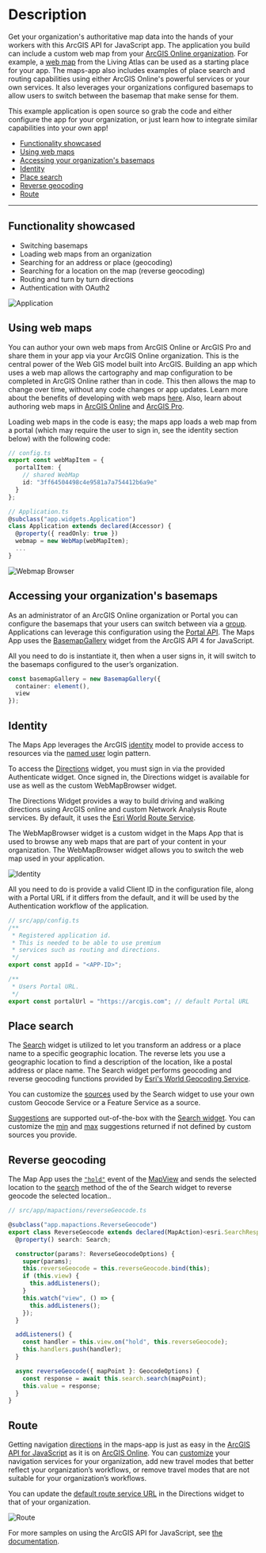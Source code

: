 # Description

Get your organization's authoritative map data into the hands of your workers with this ArcGIS API for JavaScript app. The application you build can include a custom web map from your [ArcGIS Online organization](https://doc.arcgis.com/en/arcgis-online/reference/what-is-agol.htm). For example, a [web map](http://doc.arcgis.com/en/living-atlas/item/?itemId=26888b0c21a44eb1ba2f26d1eb7981fe) from the Living Atlas can be used as a starting place for your app. The maps-app also includes examples of place search and routing capabilities using either ArcGIS Online's powerful services or your own services. It also leverages your organizations configured basemaps to allow users to switch between the basemap that make sense for them.

This example application is open source so grab the code and either configure the app for your organization, or just learn how to integrate similar capabilities into your own app!

<!-- MDTOC maxdepth:6 firsth1:0 numbering:0 flatten:0 bullets:1 updateOnSave:1 -->

- [Functionality showcased](#functionality-showcased)   
- [Using web maps](#using-web-maps)   
- [Accessing your organization's basemaps](#accessing-your-organizations-basemaps)   
- [Identity](#identity)   
- [Place search](#place-search)   
- [Reverse geocoding](#reverse-geocoding)   
- [Route](#route)   

<!-- /MDTOC -->
---

## Functionality showcased

- Switching basemaps
- Loading web maps from an organization
- Searching for an address or place (geocoding)
- Searching for a location on the map (reverse geocoding)
- Routing and turn by turn directions
- Authentication with OAuth2

![Application](./images/application.png)

## Using web maps

You can author your own web maps from ArcGIS Online or ArcGIS Pro and share them in your app via your ArcGIS Online organization. This is the central power of the Web GIS model built into ArcGIS. Building an app which uses a web map allows the cartography and map configuration to be completed in ArcGIS Online rather than in code. This then allows the map to change over time, without any code changes or app updates. Learn more about the benefits of developing with web maps [here](https://developers.arcgis.com/web-map-specification/). Also, learn about authoring web maps in [ArcGIS Online](http://doc.arcgis.com/en/arcgis-online/create-maps/make-your-first-map.htm) and [ArcGIS Pro](http://pro.arcgis.com/en/pro-app/help/mapping/map-authoring/author-a-basemap.htm).

Loading web maps in the code is easy; the maps app loads a web map from a portal (which may require the user to sign in, see the identity section below) with the following code:

```ts
// config.ts
export const webMapItem = {
  portalItem: {
    // shared WebMap
    id: "3ff64504498c4e9581a7a754412b6a9e"
  }
};

// Application.ts
@subclass("app.widgets.Application")
class Application extends declared(Accessor) {
  @property({ readOnly: true })
  webmap = new WebMap(webMapItem);
  ...
}
```

![Webmap Browser](./images/webmap-browser.png)

## Accessing your organization's basemaps

As an administrator of an ArcGIS Online organization or Portal you can configure the basemaps that your users can switch between via a [group](http://doc.arcgis.com/en/arcgis-online/share-maps/share-items.htm). Applications can leverage this configuration using the [Portal API](https://developers.arcgis.com/javascript/latest/api-reference/esri-portal-Portal.html). The Maps App uses the [BasemapGallery](https://developers.arcgis.com/javascript/latest/api-reference/esri-widgets-BasemapGallery.html) widget from the ArcGIS API 4 for JavaScript.

All you need to do is instantiate it, then when a user signs in, it will switch to the basemaps configured to the user’s organization.

```ts
const basemapGallery = new BasemapGallery({
  container: element(),
  view
});
```

## Identity

The Maps App leverages the ArcGIS [identity](https://developers.arcgis.com/authentication/) model to provide access to resources via the [named user](https://developers.arcgis.com/authentication/#named-user-login) login pattern.

To access the [Directions](https://developers.arcgis.com/javascript/latest/api-reference/esri-widgets-Directions.html) widget, you must sign in via the provided Authenticate widget. Once signed in, the Directions widget is available for use as well as the custom WebMapBrowser widget.

The Directions Widget provides a way to build driving and walking directions using ArcGIS online and custom Network Analysis Route services. By default, it uses the [Esri World Route Service](http://www.arcgis.com/home/item.html?id=1feb41652c5c4bd2ba5c60df2b4ea2c4).

The WebMapBrowser widget is a custom widget in the Maps App that is used to browse any web maps that are part of your content in your organization. The WebMapBrowser widget allows you to switch the web map used in your application.

![Identity](./images/identity.png)

All you need to do is provide a valid Client ID in the configuration file, along with a Portal URL if it differs from the default, and it will be used by the Authentication workflow of the application.

```ts
// src/app/config.ts
/**
 * Registered application id.
 * This is needed to be able to use premium
 * services such as routing and directions.
 */
export const appId = "<APP-ID>";

/**
 * Users Portal URL.
 */
export const portalUrl = "https://arcgis.com"; // default Portal URL
```

## Place search

The [Search](https://developers.arcgis.com/javascript/latest/api-reference/esri-widgets-Search.html) widget is utilized to let you transform an address or a place name to a specific geographic location. The reverse lets you use a geographic location to find a description of the location, like a postal address or place name. The Search widget performs geocoding and reverse geocoding functions provided by [Esri's World Geocoding Service](https://developers.arcgis.com/features/geocoding/).

You can customize the [sources](https://developers.arcgis.com/javascript/latest/api-reference/esri-widgets-Search.html#sources) used by the Search widget to use your own custom Geocode Service or a Feature Service as a source.

[Suggestions](https://developers.arcgis.com/rest/geocode/api-reference/geocoding-suggest.htm) are supported out-of-the-box with the [Search widget](https://developers.arcgis.com/javascript/latest/api-reference/esri-widgets-Search.html#suggestions). You can customize the [min](https://developers.arcgis.com/javascript/latest/api-reference/esri-widgets-Search.html#minSuggestCharacters) and [max](https://developers.arcgis.com/javascript/latest/api-reference/esri-widgets-Search.html#maxSuggestions) suggestions returned if not defined by custom sources you provide.

## Reverse geocoding

The Map App uses the [`"hold"`](https://developers.arcgis.com/javascript/latest/api-reference/esri-views-MapView.html#event:hold) event of the [MapView](https://developers.arcgis.com/javascript/latest/api-reference/esri-views-MapView.html) and sends the selected location to the [search](https://developers.arcgis.com/javascript/latest/api-reference/esri-widgets-Search.html#search) method of the of the Search widget to reverse geocode the selected location..

```ts
// src/app/mapactions/reverseGeocode.ts

@subclass("app.mapactions.ReverseGeocode")
export class ReverseGeocode extends declared(MapAction)<esri.SearchResponse> {
  @property() search: Search;

  constructor(params?: ReverseGeocodeOptions) {
    super(params);
    this.reverseGeocode = this.reverseGeocode.bind(this);
    if (this.view) {
      this.addListeners();
    }
    this.watch("view", () => {
      this.addListeners();
    });
  }

  addListeners() {
    const handler = this.view.on("hold", this.reverseGeocode);
    this.handlers.push(handler);
  }

  async reverseGeocode({ mapPoint }: GeocodeOptions) {
    const response = await this.search.search(mapPoint);
    this.value = response;
  }
}

```

## Route

Getting navigation [directions](https://developers.arcgis.com/features/directions/) in the maps-app is just as easy in the [ArcGIS API for JavaScript](https://developers.arcgis.com/javascript/latest/index.html) as it is on [ArcGIS Online](http://doc.arcgis.com/en/arcgis-online/use-maps/get-directions.htm). You can [customize](http://doc.arcgis.com/en/arcgis-online/administer/configure-services.htm#ESRI_SECTION1_567C344D5DEE444988CA2FE5193F3CAD) your navigation services for your organization, add new travel modes that better reflect your organization’s workflows, or remove travel modes that are not suitable for your organization’s workflows.

You can update the [default route service URL](https://developers.arcgis.com/javascript/latest/api-reference/esri-widgets-Directions.html#routeServiceUrl) in the Directions widget to that of your organization.

![Route](./images/route.png)

For more samples on using the ArcGIS API for JavaScript, see [the documentation](https://developers.arcgis.com/javascript/latest/sample-code/index.html).

